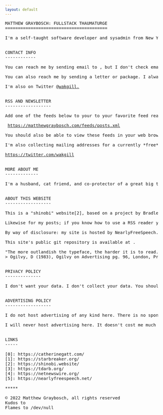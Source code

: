 ```yaml
---
layout: default
---
```



<pre class="col">
MATTHEW GRAYBOSCH: FULLSTACK THAUMATURGE
========================================

I'm a self-taught software developer and sysadmin from New York exiled to the wilds of central Pennsylvania. I build cathedrals on quicksand from blueprints scribbled on bar napkins, and more often than not the result works.


CONTACT INFO
------------

You can reach me by sending email to <makgill@protonmail.ch>, but I don't check email often.

You can also reach me by sending a letter or package. I always check for those and reply. Mail can be addressed to Deryk Makgill at 1930 Air Lane Dr, Nashville TN.

I'm also on Twitter <a href="https://twitter.com/wakgill">@wakgill.</a>


RSS AND NEWSLETTER
------------------

Add one of the feeds below to your to your favorite feed reader.

 <a href="https://twitter.com/wakgill">https://matthewgraybosch.com/feeds/posts.xml</a>

You should also be able to view these feeds in your web browser. Thanks to XSLT they should render as if they were HTML.

I'm also collecting mailing addresses for a currently *free* print newsletter idea I'm exploring. You can sign up here so you don't miss the first issue.

<a href="https://twitter.com/wakgill">https://twitter.com/wakgill</a>


MORE ABOUT ME
-------------

I'm a husband, cat friend, and co-protector of a great big trauma puppy that my wife rescued from a shelter. My wife and I met on a Yahoo! forum in 2000, met in person for the first time in 2002, and got married in 2004. In the meantime we courted via email and instant messaging with weekly phone calls. We've been through a lot together, and while I had some doubts before I got married I have no regrets.


ABOUT THIS WEBSITE
------------------

This is a "shinobi" website[2], based on a project by Bradley Taunt[3]. Rather than clamoring for attention, it hides in plain sight. If you know how to find it, you can. Otherwise it abides in the shadows, ready to be seen when you are ready to see it.

Likewise for my posts; if you know how to use a RSS reader you can follow me by adding one of the feeds listed above to your feed reader. If you're on a Mac like me I recommend NetNewsWire[4].

By way of disclosure: my site is hosted by NearlyFreeSpeech.net[5].

This site's public git repository is available at <https://git.sr.ht/~starbreaker/matthewgraybosch.com>.

"The more outlandish the typeface, the harder it is to read. The drama belongs in what you say, not the typeface"
> Ogilvy, D (1983), Ogilvy on Advertising pg. 96, London, Prion Books Ltd.


PRIVACY POLICY
--------------

I don't want your data. I don't collect your data. You should not get any cookies while visiting this website, there are no analytics, and I have access logging disabled when not debugging technical issues.


ADVERTISING POLICY
------------------

I do not host advertising of any kind here. There is no sponsored content on this website. My personal website is not a billboard.

I will never host advertising here. It doesn't cost me much to operate this website, so I can easily pay the expenses out of the salary I get from my day job.


LINKS
-----

[0]: https://catherinegatt.com/
[1]: https://starbreaker.org/
[2]: https://shinobi.website/
[3]: https://tdarb.org/
[4]: https://netnewswire.org/
[5]: https://nearlyfreespeech.net/

*****

© 2022 Matthew Graybosch, all rights reserved
Kudos to <contact@matthewgraybosch.com>
Flames to /dev/null
</pre>

